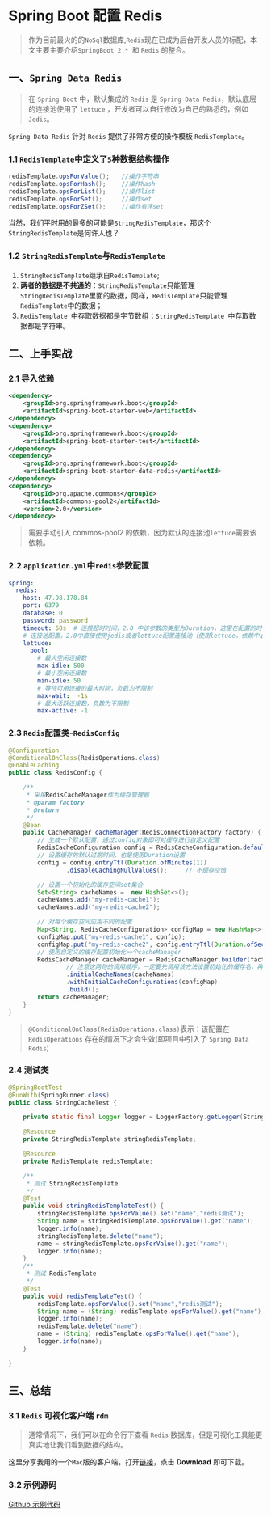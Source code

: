 # Spring Boot 配置 Redis

> 作为目前最火的的`NoSql`数据库,`Redis`现在已成为后台开发人员的标配，本文主要主要介绍`SpringBoot 2.* `和 `Redis` 的整合。


## 一、`Spring Data Redis`

> 在 `Spring Boot` 中，默认集成的 `Redis` 是 `Spring Data Redis`，默认底层的连接池使用了 `lettuce` ，开发者可以自行修改为自己的熟悉的，例如 `Jedis`。

`Spring Data Redis` 针对 `Redis` 提供了非常方便的操作模板 `RedisTemplate`。

### 1.1 `RedisTemplate`中定义了`5`种数据结构操作

```java 
redisTemplate.opsForValue();　　//操作字符串
redisTemplate.opsForHash();　　 //操作hash
redisTemplate.opsForList();　　 //操作list
redisTemplate.opsForSet();　　  //操作set
redisTemplate.opsForZSet();　 　//操作有序set
```

当然，我们平时用的最多的可能是`StringRedisTemplate`，那这个`StringRedisTemplate`是何许人也？

### 1.2 `StringRedisTemplate`与`RedisTemplate`

1. `StringRedisTemplate`继承自`RedisTemplate`;
1. **两者的数据是不共通的**：`StringRedisTemplate`只能管理`StringRedisTemplate`里面的数据，同样，`RedisTemplate`只能管理`RedisTemplate`中的数据；
1. `RedisTemplate `中存取数据都是字节数组；`StringRedisTemplate `中存取数据都是字符串。

## 二、上手实战

### 2.1 导入依赖

```xml
<dependency>
    <groupId>org.springframework.boot</groupId>
    <artifactId>spring-boot-starter-web</artifactId>
</dependency>
<dependency>
    <groupId>org.springframework.boot</groupId>
    <artifactId>spring-boot-starter-test</artifactId>
</dependency>
<dependency>
    <groupId>org.springframework.boot</groupId>
    <artifactId>spring-boot-starter-data-redis</artifactId>
</dependency>
<dependency>
    <groupId>org.apache.commons</groupId>
    <artifactId>commons-pool2</artifactId>
    <version>2.0</version>
</dependency>
```

> 需要手动引入 commos-pool2 的依赖，因为默认的连接池`lettuce`需要该依赖。

### 2.2 `application.yml`中`redis`参数配置

```yml
spring:
  redis:
    host: 47.98.178.84
    port: 6379
    database: 0
    password: password
    timeout: 60s  # 连接超时时间，2.0 中该参数的类型为Duration，这里在配置的时候需要指明单位
    # 连接池配置，2.0中直接使用jedis或者lettuce配置连接池（使用lettuce，依赖中必须包含commons-pool2包）
    lettuce:
      pool:
        # 最大空闲连接数
        max-idle: 500
        # 最小空闲连接数
        min-idle: 50
        # 等待可用连接的最大时间，负数为不限制
        max-wait:  -1s
        # 最大活跃连接数，负数为不限制
        max-active: -1
```

### 2.3 `Redis`配置类-`RedisConfig`

```java
@Configuration
@ConditionalOnClass(RedisOperations.class)
@EnableCaching
public class RedisConfig {

    /**
     * 采用RedisCacheManager作为缓存管理器
     * @param factory
     * @return
     */
    @Bean
    public CacheManager cacheManager(RedisConnectionFactory factory) {
        // 生成一个默认配置，通过config对象即可对缓存进行自定义配置
        RedisCacheConfiguration config = RedisCacheConfiguration.defaultCacheConfig();
        // 设置缓存的默认过期时间，也是使用Duration设置
        config = config.entryTtl(Duration.ofMinutes(1))
                .disableCachingNullValues();     // 不缓存空值

        // 设置一个初始化的缓存空间set集合
        Set<String> cacheNames =  new HashSet<>();
        cacheNames.add("my-redis-cache1");
        cacheNames.add("my-redis-cache2");

        // 对每个缓存空间应用不同的配置
        Map<String, RedisCacheConfiguration> configMap = new HashMap<>();
        configMap.put("my-redis-cache1", config);
        configMap.put("my-redis-cache2", config.entryTtl(Duration.ofSeconds(120)));
        // 使用自定义的缓存配置初始化一个cacheManager
        RedisCacheManager cacheManager = RedisCacheManager.builder(factory)
                // 注意这两句的调用顺序，一定要先调用该方法设置初始化的缓存名，再初始化相关的配置
                .initialCacheNames(cacheNames)
                .withInitialCacheConfigurations(configMap)
                .build();
        return cacheManager;
    }
}
```

> `@ConditionalOnClass(RedisOperations.class)`表示：该配置在 `RedisOperations` 存在的情况下才会生效(即项目中引入了 `Spring Data Redis`)


### 2.4 测试类

```java
@SpringBootTest
@RunWith(SpringRunner.class)
public class StringCacheTest {

    private static final Logger logger = LoggerFactory.getLogger(StringCacheTest.class);

    @Resource
    private StringRedisTemplate stringRedisTemplate;

    @Resource
    private RedisTemplate redisTemplate;

    /**
     * 测试 StringRedisTemplate
     */
    @Test
    public void stringRedisTemplateTest() {
        stringRedisTemplate.opsForValue().set("name","redis测试");
        String name = stringRedisTemplate.opsForValue().get("name");
        logger.info(name);
        stringRedisTemplate.delete("name");
        name = stringRedisTemplate.opsForValue().get("name");
        logger.info(name);
    }
    /**
     * 测试 RedisTemplate
     */
    @Test
    public void redisTemplateTest() {
        redisTemplate.opsForValue().set("name","redis测试");
        String name = (String) redisTemplate.opsForValue().get("name");
        logger.info(name);
        redisTemplate.delete("name");
        name = (String) redisTemplate.opsForValue().get("name");
        logger.info(name);
    }

}
```

## 三、总结

### 3.1 `Redis` 可视化客户端  `rdm`

> 通常情况下，我们可以在命令行下查看 `Redis` 数据库，但是可视化工具能更真实地让我们看到数据的结构。

这里分享我用的一个`Mac`版的客户端，打开[链接](https://github.com/vanDusty/SpringBoot-Home/tree/master/springboot-demo-redis/file/redis-desktop-manager-0.8.3-2550.dmg)，点击 **Download** 即可下载。

### 3.2 示例源码

[Github 示例代码](https://github.com/vanDusty/SpringBoot-Home/tree/master/springboot-demo-redis/redis-demo)